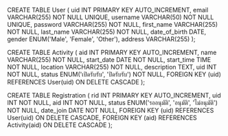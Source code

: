CREATE TABLE User (
    uid INT PRIMARY KEY AUTO_INCREMENT,
    email VARCHAR(255) NOT NULL UNIQUE,
    username VARCHAR(50) NOT NULL UNIQUE,
    password VARCHAR(255) NOT NULL,
    first_name VARCHAR(255) NOT NULL,
    last_name VARCHAR(255) NOT NULL,
    date_of_birth DATE,
    gender ENUM('Male', 'Female', 'Other'),
    address VARCHAR(255)
);

CREATE TABLE Activity (
    aid INT PRIMARY KEY AUTO_INCREMENT,
    name VARCHAR(255) NOT NULL,
    start_date DATE NOT NULL,
    start_time TIME NOT NULL,
    location VARCHAR(255) NOT NULL,
    description TEXT,
    uid INT NOT NULL,
    status ENUM('เปิดรับรับ', 'ปิดรับรับ') NOT NULL,
    FOREIGN KEY (uid) REFERENCES User(uid) ON DELETE CASCADE
);

CREATE TABLE Registration (
    rid INT PRIMARY KEY AUTO_INCREMENT,
    uid INT NOT NULL,
    aid INT NOT NULL,
    status ENUM('รออนุมัติ', 'อนุมัติ', 'ไม่อนุมัติ') NOT NULL,
    date_join DATE NOT NULL,
    FOREIGN KEY (uid) REFERENCES User(uid) ON DELETE CASCADE,
    FOREIGN KEY (aid) REFERENCES Activity(aid) ON DELETE CASCADE
);

